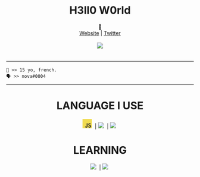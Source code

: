 <h1 align="center">H3ll0 W0rld</h1>

<p align="center">
  <b>🌠</b><br>
  <a href="https://yonovaa.github.io/novawebsite/">Website</a> |
  <a href="https://twitter.com/cnovaencore">Twitter</a>
  <br><br> <img src="https://github-readme-stats.vercel.app/api?username=novasurgithub&&show_icons=true&title_color=ffffff&icon_color=bb2acf&text_color=daf7dc&bg_color=151515">
           <br>
  <!--<img src="https://discord.c99.nl/widget/theme-1/786717974325100564.png">-->
  <br>
</p>

-----

```diff
👤 >> 15 yo, french.
🗣️ >> nova#0004
```

-----

<h1 align="center">LANGUAGE I USE</h1>

<p align="center"> 
  <code><img height="25" src="https://raw.githubusercontent.com/github/explore/80688e429a7d4ef2fca1e82350fe8e3517d3494d/topics/javascript/javascript.png"></code>&nbsp; |
  <code><img height="25" src="https://cdn-icons-png.flaticon.com/512/732/732212.png"></code>&nbsp; |
  <code><img height="25" src="https://upload.wikimedia.org/wikipedia/commons/thumb/c/c3/Python-logo-notext.svg/1024px-Python-logo-notext.svg.png"></code>&nbsp;
</p>

<h1 align="center">LEARNING</h1>

<p align="center"> 
  <code><img height="25" src="https://upload.wikimedia.org/wikipedia/commons/thumb/1/18/ISO_C%2B%2B_Logo.svg/1200px-ISO_C%2B%2B_Logo.svg.png"></code>&nbsp; |
  <code><img height="25" src="https://img2.freepng.fr/20180831/iua/kisspng-c-programming-language-logo-microsoft-visual-stud-atlas-portfolio-5b89919299aab1.1956912415357423546294.jpg"></code>&nbsp;
</p>
